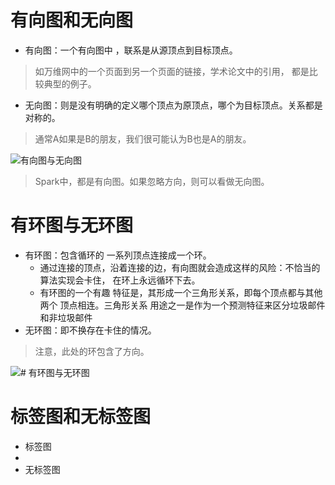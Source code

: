 # 有向图和无向图

- 有向图：一个有向图中 ，联系是从源顶点到目标顶点。
> 如万维网中的一个页面到另一个页面的链接，学术论文中的引用， 都是比较典型的例子。
- 无向图：则是没有明确的定义哪个顶点为原顶点，哪个为目标顶点。关系都是对称的。
> 通常A如果是B的朋友，我们很可能认为B也是A的朋友。

![有向图与无向图](Pasted%20image%2020230409144004.png)

> Spark中，都是有向图。如果忽略方向，则可以看做无向图。

# 有环图与无环图

- 有环图：包含循环的 一系列顶点连接成一个环。
	- 通过连接的顶点，沿着连接的边，有向图就会造成这样的风险：不恰当的算法实现会卡住， 在环上永远循环下去。
	- 有环图的一个有趣 特征是，其形成一个三角形关系，即每个顶点都与其他两个 顶点相连。三角形关系 用途之一是作为一个预测特征来区分垃圾邮件和非垃圾邮件
- 无环图：即不换存在卡住的情况。

> 注意，此处的环包含了方向。

![# 有环图与无环图](Pasted%20image%2020230409144040.png)

# 标签图和无标签图

- 标签图
- 
- 无标签图